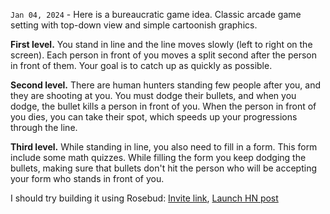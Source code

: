 `Jan 04, 2024` - Here is a bureaucratic game idea.
Classic arcade game setting with top-down view and simple cartoonish graphics.

**First level.** 
You stand in line and the line moves slowly (left to right on the screen).
Each person in front of you moves a split second after the person in front of them.
Your goal is to catch up as quickly as possible.

**Second level.**
There are human hunters standing few people after you, and they are shooting at you.
You must dodge their bullets, and when you dodge, the bullet kills a person in front of you.
When the person in front of you dies, you can take their spot, which speeds up your progressions through the line.

**Third level.**
While standing in line, you also need to fill in a form.
This form include some math quizzes.
While filling the form you keep dodging the bullets, making sure that bullets don't hit the person who will be accepting your form who stands in front of you.

I should try building it using Rosebud: [Invite link](https://rosebud.ai/?referralCode=e0sslhs&refSource=copy), [Launch HN post](https://news.ycombinator.com/item?id=38868185)
